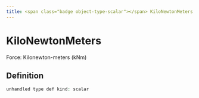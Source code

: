 ```yaml
---
title: <span class="badge object-type-scalar"></span> KiloNewtonMeters
---
```

# <span class="badge object-type-scalar"></span> KiloNewtonMeters

Force: Kilonewton-meters (kNm)

## Definition

```php
unhandled type def kind: scalar
```
